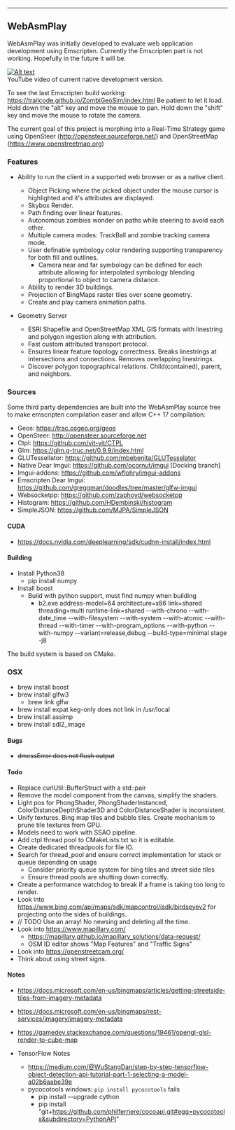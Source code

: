 ----------------------
WebAsmPlay
----------------------

WebAsmPlay was initially developed to evaluate web application development using Emscripten.
Currently the Emscripten part is not working. Hopefully in the future it will be. 

[![Alt text](https://img.youtube.com/vi/s0unMIQUs1U/0.jpg)](https://www.youtube.com/watch?v=s0unMIQUs1U)<br/>
YouTube video of current native development version.

To see the last Emscripten build working: https://trailcode.github.io/ZombiGeoSim/index.html Be patient to let it load.
Hold down the "alt" key and move the mouse to pan. Hold down the "shift" key and move the mouse to rotate the camera.

The current goal of this project is morphing into a Real-Time Strategy game using
OpenSteer (http://opensteer.sourceforge.net/) and OpenStreetMap (https://www.openstreetmap.org)
 
### Features

* Ability to run the client in a supported web browser or as a native client. 
    * Object Picking where the picked object under the mouse cursor is highlighted and it's attributes are displayed.
    * Skybox Render.
    * Path finding over linear features.
    * Autonomous zombies wonder on paths while steering to avoid each other.
    * Multiple camera modes: TrackBall and zombie tracking camera mode.
    * User definable symbology color rendering supporting transparency for both fill and outlines.
        * Camera near and far symbology can be defined for each attribute allowing for interpolated symbology blending proportional to object to camera distance.
    * Ability to render 3D buildings.
    * Projection of BingMaps raster tiles over scene geometry. 
    * Create and play camera animation paths.

* Geometry Server
    * ESRI Shapefile and OpenStreetMap XML GIS formats with linestring and polygon ingestion along with attribution.
    * Fast custom attributed transport protocol.
    * Ensures linear feature topology correctness. Breaks linestrings at intersections and connections. Removes overlapping linestrings.
    * Discover polygon topographical relations. Child(contained), parent, and neighbors. 

### Sources

Some third party dependencies are built into the WebAsmPlay source tree to make emscripten compilation easer
and allow C++ 17 compilation:  
* Geos: https://trac.osgeo.org/geos
* OpenSteer: http://opensteer.sourceforge.net
* Ctpl: https://github.com/vit-vit/CTPL
* Glm: https://glm.g-truc.net/0.9.9/index.html
* GLUTessellator: https://github.com/mbebenita/GLUTesselator
* Native Dear Imgui: https://github.com/ocornut/imgui [Docking branch]
* Imgui-addons: https://github.com/wflohry/imgui-addons
* Emscripten Dear Imgui: https://github.com/greggman/doodles/tree/master/glfw-imgui
* Websocketpp: https://github.com/zaphoyd/websocketpp
* Histogram: https://github.com/HDembinski/histogram
* SimpleJSON: https://github.com/MJPA/SimpleJSON

#### CUDA
* https://docs.nvidia.com/deeplearning/sdk/cudnn-install/index.html

#### Building

* Install Python38
  * pip install numpy
* Install boost
  * Build with python support, must find numpy when building
    * b2.exe address-model=64 architecture=x86 link=shared threading=multi runtime-link=shared --with-chrono --with-date_time --with-filesystem --with-system --with-atomic --with-thread --with-timer --with-program_options --with-python --with-numpy --variant=release,debug --build-type=minimal stage -j8

The build system is based on CMake. 

### OSX

* brew install boost
* brew install glfw3
    * brew link glfw
* brew install expat keg-only does not link in /usr/local
* brew install assimp
* brew install sdl2_image

#### Bugs

* ~~dmessError does not flush output~~

#### Todo

* Replace curlUtil::BufferStruct with a std::pair
* Remove the model component from the canvas, simplify the shaders.
* Light pos for PhongShader, PhongShaderInstanced, ColorDistanceDepthShader3D and ColorDistanceShader is inconsistent. 
* Unify textures. Bing map tiles and bubble tiles. Create mechanism to prune tile textures from GPU.
* Models need to work with SSAO pipeline.
* Add ctpl thread pool to CMakeLists.txt so it is editable.
* Create dedicated threadpools for file IO.
* Search for thread_pool and ensure correct implementation for stack or queue depending on usage
  * Consider priority queue system for bing tiles and street side tiles
  * Ensure thread pools are shutting down correctly.
* Create a performance watchdog to break if a frame is taking too long to render.
* Look into https://www.bing.com/api/maps/sdk/mapcontrol/isdk/birdseyev2 for projecting onto the sides of buildings. 
* // TODO Use an array! No newsing and deleting all the time.
* Look into https://www.mapillary.com/
  * https://mapillary.github.io/mapillary_solutions/data-request/
  * OSM ID editor shows "Map Features" and "Traffic Signs"
* Look into https://openstreetcam.org/
* Think about using street signs.


#### Notes

* https://docs.microsoft.com/en-us/bingmaps/articles/getting-streetside-tiles-from-imagery-metadata
* https://docs.microsoft.com/en-us/bingmaps/rest-services/imagery/imagery-metadata

* https://gamedev.stackexchange.com/questions/19461/opengl-glsl-render-to-cube-map

* TensorFlow Notes
  * https://medium.com/@WuStangDan/step-by-step-tensorflow-object-detection-api-tutorial-part-1-selecting-a-model-a02b6aabe39e
  * pycocotools windows: ```pip install pycocotools``` fails
    * pip install --upgrade cython
    * pip install "git+https://github.com/philferriere/cocoapi.git#egg=pycocotools&subdirectory=PythonAPI"

